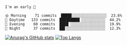<!--START_SECTION:productive-box-in-readme-->
```text
I'm an early 🐥

🌞 Morning    71 commits  ████▉░░░░░░░░░░░░░░░░  23.6%
🌆 Daytime   133 commits  █████████▎░░░░░░░░░░░  44.2%
🌃 Evening    60 commits  ████▏░░░░░░░░░░░░░░░░  19.9%
🌚 Night      37 commits  ██▌░░░░░░░░░░░░░░░░░░  12.3%
```
<!--END_SECTION:productive-box-in-readme-->
[![Anurag's GitHub stats](https://github-readme-stats.vercel.app/api?username=tykeaboyloy&count_private=true&theme=vue-light&show_icons=true)](https://github.com/anuraghazra/github-readme-stats)
[![Top Langs](https://github-readme-stats.vercel.app/api/top-langs/?username=tykeaboyloy&layout=compact&theme=vue-light&langs_count=8)](https://github.com/anuraghazra/github-readme-stats)
